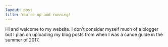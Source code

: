 ```yaml
---
layout: post
title: You're up and running!
---
```


Hi and welcome to my website. I don't consider myself much of a blogger but I plan on uploading my blog posts from when I was a canoe guide in the summer of 2017. 
